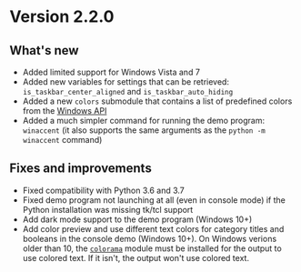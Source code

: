 # Version 2.2.0

## What's new

- Added limited support for Windows Vista and 7
- Added new variables for settings that can be retrieved: `is_taskbar_center_aligned` and `is_taskbar_auto_hiding`
- Added a new `colors` submodule that contains a list of predefined colors from the [Windows API](https://learn.microsoft.com/en-us/uwp/api/windows.ui.colors?view=winrt-26100#remarks)
- Added a much simpler command for running the demo program: `winaccent` (it also supports the same arguments as the `python -m winaccent` command)

## Fixes and improvements

- Fixed compatibility with Python 3.6 and 3.7
- Fixed demo program not launching at all (even in console mode) if the Python installation was missing tk/tcl support
- Add dark mode support to the demo program (Windows 10+)
- Add color preview and use different text colors for category titles and booleans in the console demo (Windows 10+). On Windows verions older than 10, the [`colorama`](https://github.com/tartley/colorama) module must be installed for the output to use colored text. If it isn't, the output won't use colored text.